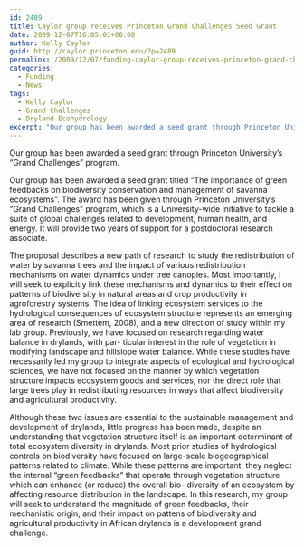 ```yaml
---
id: 2489
title: Caylor group receives Princeton Grand Challenges Seed Grant
date: 2009-12-07T16:05:01+00:00
author: Kelly Caylor
guid: http://caylor.princeton.edu/?p=2489
permalink: /2009/12/07/funding-caylor-group-receives-princeton-grand-challenges-seed-grant/
categories:
  - Funding
  - News
tags:
  - Kelly Caylor
  - Grand Challenges
  - Dryland Ecohydrology
excerpt: "Our group has been awarded a seed grant through Princeton University’s 'Grand Challenges' program."
---
```

Our group has been awarded a seed grant through Princeton University’s “Grand Challenges” program.

<!--more-->

Our group has been awarded a seed grant titled “The importance of green feedbacks on biodiversity conservation and management of savanna ecosystems”. The award has been given through Princeton University’s “Grand Challenges” program, which is a University-wide initiative to tackle a suite of global challenges related to development, human health, and energy. It will provide two years of support for a postdoctoral research associate.

The proposal describes a new path of research to study the redistribution of water by savanna trees and the impact of various redistribution mechanisms on water dynamics under tree canopies. Most importantly, I will seek to explicitly link these mechanisms and dynamics to their effect on patterns of biodiversity in natural areas and crop productivity in agroforestry systems. The idea of linking ecosystem services to the hydrological consequences of ecosystem structure represents an emerging area of research (Smettem, 2008), and a new direction of study within my lab group. Previously, we have focused on research regarding water balance in drylands, with par- ticular interest in the role of vegetation in modifying landscape and hillslope water balance. While these studies have necessarily led my group to integrate aspects of ecological and hydrological sciences, we have not focused on the manner by which vegetation structure impacts ecosystem goods and services, nor the direct role that large trees play in redistributing resources in ways that affect biodiversity and agricultural productivity. 

Although these two issues are essential to the sustainable management and development of drylands, little progress has been made, despite an understanding that vegetation structure itself is an important determinant of total ecosystem diversity in drylands. Most prior studies of hydrological controls on biodiversity have focused on large-scale biogeographical patterns related to climate. While these patterns are important, they neglect the internal “green feedbacks” that operate through vegetation structure which can enhance (or reduce) the overall bio- diversity of an ecosystem by affecting resource distribution in the landscape. In this research, my group will seek to understand the magnitude of green feedbacks, their mechanistic origin, and their impact on pattens of biodiversity and agricultural productivity in African drylands is a development grand challenge.